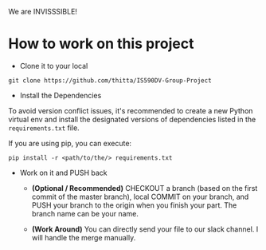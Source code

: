 We are INVISSSIBLE!

# How to work on this project

- Clone it to your local

```git clone https://github.com/thitta/IS590DV-Group-Project```

- Install the Dependencies 

To avoid version conflict issues, it's recommended to create a new Python virtual env and install the designated versions of dependencies listed in the `requirements.txt` file.

If you are using pip, you can execute: 

```pip install -r <path/to/the/> requirements.txt```

- Work on it and PUSH back

  - **(Optional / Recommended)** CHECKOUT a branch (based on the first commit of the master branch), local COMMIT on your branch, and PUSH your branch to the origin when you finish your part. The branch name can be your name.
  
  - **(Work Around)** You can directly send your file to our slack channel. I will handle the merge manually.
